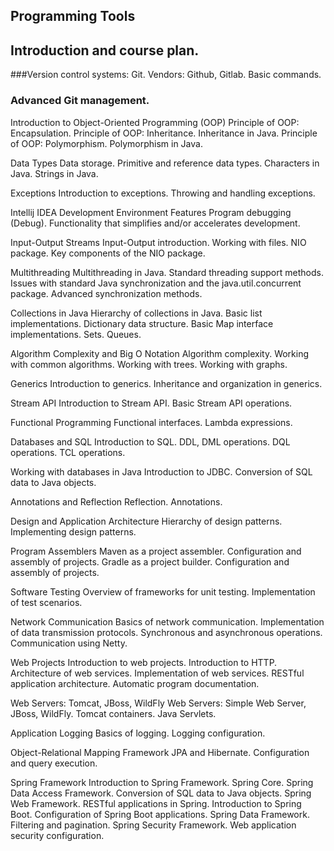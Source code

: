 ## Programming Tools
## Introduction and course plan.
###Version control systems: Git. Vendors: Github, Gitlab. Basic commands.
### Advanced Git management.

Introduction to Object-Oriented Programming (OOP)
Principle of OOP: Encapsulation.
Principle of OOP: Inheritance.
Inheritance in Java.
Principle of OOP: Polymorphism.
Polymorphism in Java.

Data Types
Data storage.
Primitive and reference data types.
Characters in Java.
Strings in Java.

Exceptions
Introduction to exceptions.
Throwing and handling exceptions.

Intellij IDEA Development Environment Features
Program debugging (Debug).
Functionality that simplifies and/or accelerates development.

Input-Output Streams
Input-Output introduction.
Working with files.
NIO package.
Key components of the NIO package.

Multithreading
Multithreading in Java.
Standard threading support methods.
Issues with standard Java synchronization and the java.util.concurrent package.
Advanced synchronization methods.

Collections in Java
Hierarchy of collections in Java.
Basic list implementations.
Dictionary data structure.
Basic Map interface implementations.
Sets.
Queues.

Algorithm Complexity and Big O Notation
Algorithm complexity.
Working with common algorithms.
Working with trees.
Working with graphs.

Generics
Introduction to generics.
Inheritance and organization in generics.

Stream API
Introduction to Stream API.
Basic Stream API operations.

Functional Programming
Functional interfaces.
Lambda expressions.

Databases and SQL
Introduction to SQL.
DDL, DML operations.
DQL operations.
TCL operations.

Working with databases in Java
Introduction to JDBC.
Conversion of SQL data to Java objects.

Annotations and Reflection
Reflection.
Annotations.

Design and Application Architecture
Hierarchy of design patterns.
Implementing design patterns.

Program Assemblers
Maven as a project assembler.
Configuration and assembly of projects.
Gradle as a project builder.
Configuration and assembly of projects.

Software Testing
Overview of frameworks for unit testing.
Implementation of test scenarios.

Network Communication
Basics of network communication.
Implementation of data transmission protocols.
Synchronous and asynchronous operations.
Communication using Netty.

Web Projects
Introduction to web projects.
Introduction to HTTP.
Architecture of web services.
Implementation of web services.
RESTful application architecture.
Automatic program documentation.

Web Servers: Tomcat, JBoss, WildFly
Web Servers: Simple Web Server, JBoss, WildFly. Tomcat containers.
Java Servlets.

Application Logging
Basics of logging.
Logging configuration.

Object-Relational Mapping Framework
JPA and Hibernate.
Configuration and query execution.

Spring Framework
Introduction to Spring Framework.
Spring Core.
Spring Data Access Framework.
Conversion of SQL data to Java objects.
Spring Web Framework.
RESTful applications in Spring.
Introduction to Spring Boot.
Configuration of Spring Boot applications.
Spring Data Framework.
Filtering and pagination.
Spring Security Framework.
Web application security configuration.
